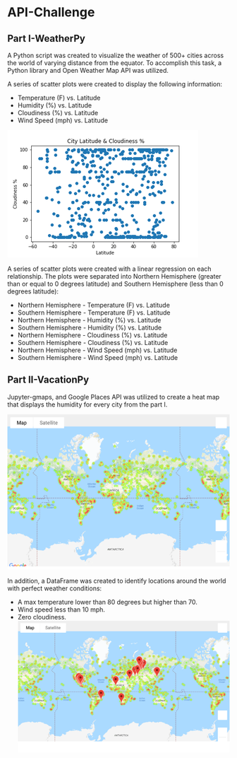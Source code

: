# API-Challenge

## Part I-WeatherPy

A Python script was created to visualize the weather of 500+ cities across the world of varying distance from the equator. To accomplish this task, a Python library and Open Weather Map API was utilized.

A series of scatter plots were created to display the following information:
* Temperature (F) vs. Latitude
* Humidity (%) vs. Latitude
* Cloudiness (%) vs. Latitude
* Wind Speed (mph) vs. Latitude

![](cloudiness_vs_latitude.png)

A series of scatter plots were created with a linear regression on each relationship. The plots were separated into Northern Hemisphere (greater than or equal to 0 degrees latitude) and Southern Hemisphere (less than 0 degrees latitude):
*	Northern Hemisphere - Temperature (F) vs. Latitude
*	Southern Hemisphere - Temperature (F) vs. Latitude
*	Northern Hemisphere - Humidity (%) vs. Latitude
*	Southern Hemisphere - Humidity (%) vs. Latitude
*	Northern Hemisphere - Cloudiness (%) vs. Latitude
*	Southern Hemisphere - Cloudiness (%) vs. Latitude
*	Northern Hemisphere - Wind Speed (mph) vs. Latitude
*	Southern Hemisphere - Wind Speed (mph) vs. Latitude

## Part II-VacationPy

Jupyter-gmaps, and Google Places API was utilized to create a heat map that displays the humidity for every city from the part I.

![](heat_map_humidity.png)

In addition, a DataFrame was created to identify locations around the world with perfect weather conditions:
*	A max temperature lower than 80 degrees but higher than 70.
*	Wind speed less than 10 mph.
*	Zero cloudiness.
![](perfect_weather_hotels.png)
